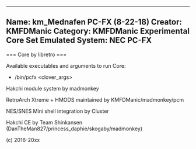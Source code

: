 -----------------------
Name: km_Mednafen PC-FX (8-22-18)
Creator: KMFDManic
Category: KMFDManic Experimental Core Set
Emulated System: NEC PC-FX
-----------------------
=== Core by libretro ===

Available executables and arguments to run Core:
- /bin/pcfx <rom> <clover_args>

Hakchi module system by madmonkey

RetroArch Xtreme + HMODS maintained by KMFDManic/madmonkey/pcm

NES/SNES Mini shell integration by Cluster

Hakchi CE by Team Shinkansen (DanTheMan827/princess_daphie/skogaby/madmonkey)

(c) 2016-20xx

